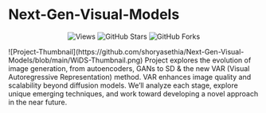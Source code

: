 # Next-Gen-Visual-Models 
<p align="center">
  <img src="https://komarev.com/ghpvc/?username=shoryasethia&color=blue&style=flat" alt="Views" />
  <img src="https://img.shields.io/github/stars/shoryasethia/Next-Gen-Visual-Models?style=social" alt="GitHub Stars" />
  <img src="https://img.shields.io/github/forks/shoryasethia/Next-Gen-Visual-Models?style=social" alt="GitHub Forks" />
</p>
![Project-Thumbnail](https://github.com/shoryasethia/Next-Gen-Visual-Models/blob/main/WiDS-Thumbnail.png)
Project explores the evolution of image generation, from autoencoders, GANs to SD &amp; the new VAR (Visual Autoregressive Representation) method. VAR enhances image quality and scalability beyond diffusion models. We’ll analyze each stage, explore unique emerging techniques, and work toward developing a novel approach in the near future.
